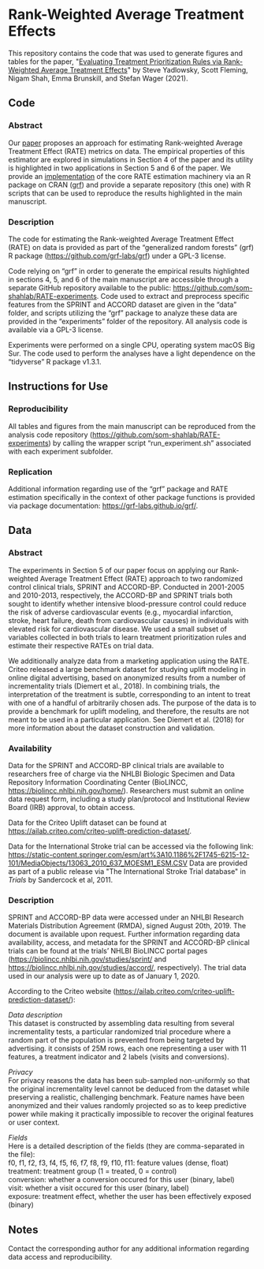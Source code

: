 # Rank-Weighted Average Treatment Effects
This repository contains the code that was used to generate figures and tables for the paper, "[Evaluating Treatment Prioritization Rules via Rank-Weighted Average Treatment Effects](https://arxiv.org/abs/2111.07966)" by Steve Yadlowsky, Scott Fleming, Nigam Shah, Emma Brunskill, and Stefan Wager (2021).

## Code
### Abstract
Our [paper](https://arxiv.org/abs/2111.07966) proposes an approach for estimating Rank-weighted Average Treatment Effect (RATE) metrics on data. The empirical properties of this estimator are explored in simulations in Section 4 of the paper and its utility is highlighted in two applications in Section 5 and 6 of the paper. We provide an [implementation](https://grf-labs.github.io/grf/articles/rate.html) of the core RATE estimation machinery via an R package on CRAN ([grf](https://github.com/grf-labs/grf)) and provide a separate repository (this one) with R scripts that can be used to reproduce the results highlighted in the main manuscript.

### Description
The code for estimating the Rank-weighted Average Treatment Effect (RATE) on data is provided as part of the “generalized random forests” (grf) R package (https://github.com/grf-labs/grf) under a GPL-3 license.

Code relying on “grf” in order to generate the empirical results highlighted in sections 4, 5, and 6 of the main manuscript are accessible through a separate GitHub repository available to the public: https://github.com/som-shahlab/RATE-experiments. Code used to extract and preprocess specific features from the SPRINT and ACCORD dataset are given in the “data” folder, and scripts utilizing the “grf” package to analyze these data are provided in the “experiments” folder of the repository. All analysis code is available via a GPL-3 license. 

Experiments were performed on a single CPU, operating system macOS Big Sur. The code used to perform the analyses have a light dependence on the “tidyverse” R package v1.3.1.

## Instructions for Use
### Reproducibility
All tables and figures from the main manuscript can be reproduced from the analysis code repository (https://github.com/som-shahlab/RATE-experiments) by calling the wrapper script “run_experiment.sh” associated with each experiment subfolder. 

### Replication
Additional information regarding use of the “grf” package and RATE estimation specifically in the context of other package functions is provided via package documentation: https://grf-labs.github.io/grf/.

## Data
### Abstract
The experiments in Section 5 of our paper focus on applying our Rank-weighted Average Treatment Effect (RATE) approach to two randomized control clinical trials, SPRINT and ACCORD-BP. Conducted in 2001-2005 and 2010-2013, respectively, the ACCORD-BP and SPRINT trials both sought to identify whether intensive blood-pressure control could reduce the risk of adverse cardiovascular events (e.g., myocardial infarction, stroke, heart failure, death from cardiovascular causes) in individuals with elevated risk for cardiovascular disease. We used a small subset of variables collected in both trials to learn treatment prioritization rules and estimate their respective RATEs on trial data.

We additionally analyze data from a marketing application using the RATE. Criteo released a large benchmark dataset for studying uplift modeling in online digital advertising, based on anonymized results from a number of incrementality trials (Diemert et al., 2018). In combining trials, the interpretation of the treatment is subtle, corresponding to an intent to treat with one of a handful of arbitrarily chosen ads. The purpose of the data is to provide a benchmark for uplift modeling, and therefore, the results are not meant to be used in a particular application. See Diemert et al. (2018) for more information about the dataset construction and validation.


### Availability
Data for the SPRINT and ACCORD-BP clinical trials are available to researchers free of charge via the NHLBI Biologic Specimen and Data Repository Information Coordinating Center (BioLINCC, https://biolincc.nhlbi.nih.gov/home/). Researchers must submit an online data request form, including a study plan/protocol and Institutional Review Board (IRB) approval, to obtain access.

Data for the Criteo Uplift dataset can be found at https://ailab.criteo.com/criteo-uplift-prediction-dataset/.

Data for the International Stroke trial can be accessed via the following link:  
https://static-content.springer.com/esm/art%3A10.1186%2F1745-6215-12-101/MediaObjects/13063_2010_637_MOESM1_ESM.CSV
Data are provided as part of a public release via "The International Stroke Trial database" in _Trials_ by Sandercock et al, 2011.

### Description
SPRINT and ACCORD-BP data were accessed under an NHLBI Research Materials Distribution Agreement (RMDA), signed August 20th, 2019. The document is available upon request. Further information regarding data availability, access, and metadata for the SPRINT and ACCORD-BP clinical trials can be found at the trials’ NHLBI BioLINCC portal pages (https://biolincc.nhlbi.nih.gov/studies/sprint/ and https://biolincc.nhlbi.nih.gov/studies/accord/, respectively). The trial data used in our analysis were up to date as of January 1, 2020. 

According to the Criteo website (https://ailab.criteo.com/criteo-uplift-prediction-dataset/):

_Data description_  
This dataset is constructed by assembling data resulting from several incrementality tests, a particular randomized trial procedure where a random part of the population is prevented from being targeted by advertising. it consists of 25M rows, each one representing a user with 11 features, a treatment indicator and 2 labels (visits and conversions).  

_Privacy_  
For privacy reasons the data has been sub-sampled non-uniformly so that the original incrementality level cannot be deduced from the dataset while preserving a realistic, challenging benchmark. Feature names have been anonymized and their values randomly projected so as to keep predictive power while making it practically impossible to recover the original features or user context.  

_Fields_  
Here is a detailed description of the fields (they are comma-separated in the file):  
f0, f1, f2, f3, f4, f5, f6, f7, f8, f9, f10, f11: feature values (dense, float)  
treatment: treatment group (1 = treated, 0 = control)  
conversion: whether a conversion occured for this user (binary, label)  
visit: whether a visit occured for this user (binary, label)  
exposure: treatment effect, whether the user has been effectively exposed (binary)  

## Notes
Contact the corresponding author for any additional information regarding data access and reproducibility.